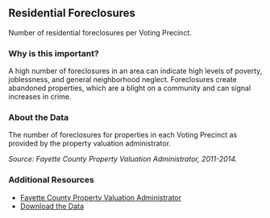 ## Residential Foreclosures
Number of residential foreclosures per Voting Precinct.

### Why is this important?
A high number of foreclosures in an area can indicate high levels of poverty, joblessness, and general neighborhood neglect. Foreclosures create abandoned properties, which are a blight on a community and can signal increases in crime.

### About the Data
The number of foreclosures for properties in each Voting Precinct as provided by the property valuation administrator.

_Source: Fayette County Property Valuation Administrator, 2011-2014._

### Additional Resources
+ [Fayette County Property Valuation Administrator](http://www.fayette-pva.com)
+ [Download the Data](http://www.civicdata.com/dataset/lexington-foreclosure-sales/resource/291ffa8e-0a00-4120-8bb4-e90e5d8544ad)

